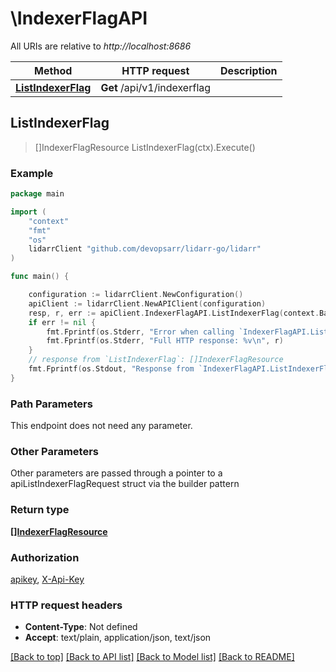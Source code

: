 # \IndexerFlagAPI

All URIs are relative to *http://localhost:8686*

Method | HTTP request | Description
------------- | ------------- | -------------
[**ListIndexerFlag**](IndexerFlagAPI.md#ListIndexerFlag) | **Get** /api/v1/indexerflag | 



## ListIndexerFlag

> []IndexerFlagResource ListIndexerFlag(ctx).Execute()



### Example

```go
package main

import (
	"context"
	"fmt"
	"os"
	lidarrClient "github.com/devopsarr/lidarr-go/lidarr"
)

func main() {

	configuration := lidarrClient.NewConfiguration()
	apiClient := lidarrClient.NewAPIClient(configuration)
	resp, r, err := apiClient.IndexerFlagAPI.ListIndexerFlag(context.Background()).Execute()
	if err != nil {
		fmt.Fprintf(os.Stderr, "Error when calling `IndexerFlagAPI.ListIndexerFlag``: %v\n", err)
		fmt.Fprintf(os.Stderr, "Full HTTP response: %v\n", r)
	}
	// response from `ListIndexerFlag`: []IndexerFlagResource
	fmt.Fprintf(os.Stdout, "Response from `IndexerFlagAPI.ListIndexerFlag`: %v\n", resp)
}
```

### Path Parameters

This endpoint does not need any parameter.

### Other Parameters

Other parameters are passed through a pointer to a apiListIndexerFlagRequest struct via the builder pattern


### Return type

[**[]IndexerFlagResource**](IndexerFlagResource.md)

### Authorization

[apikey](../README.md#apikey), [X-Api-Key](../README.md#X-Api-Key)

### HTTP request headers

- **Content-Type**: Not defined
- **Accept**: text/plain, application/json, text/json

[[Back to top]](#) [[Back to API list]](../README.md#documentation-for-api-endpoints)
[[Back to Model list]](../README.md#documentation-for-models)
[[Back to README]](../README.md)

